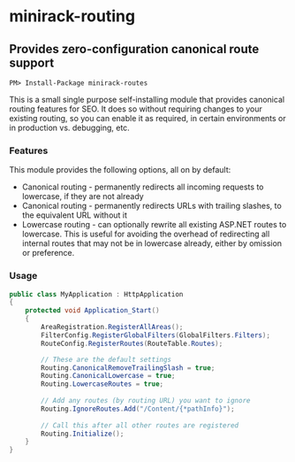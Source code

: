 # minirack-routing
## Provides zero-configuration canonical route support 

```
PM> Install-Package minirack-routes
```

This is a small single purpose self-installing module that provides canonical routing features for SEO.
It does so without requiring changes to your existing routing, so you can enable it as required, in 
certain environments or in production vs. debugging, etc.

### Features
This module provides the following options, all on by default:
* Canonical routing - permanently redirects all incoming requests to lowercase, if they are not already
* Canonical routing - permanently redirects URLs with trailing slashes, to the equivalent URL without it
* Lowercase routing - can optionally rewrite all existing ASP.NET routes to lowercase. This is useful for
avoiding the overhead of redirecting all internal routes that may not be in lowercase already, either by
omission or preference.

### Usage

```csharp
public class MyApplication : HttpApplication
{
    protected void Application_Start()
    {
        AreaRegistration.RegisterAllAreas();
        FilterConfig.RegisterGlobalFilters(GlobalFilters.Filters);
        RouteConfig.RegisterRoutes(RouteTable.Routes);

        // These are the default settings
        Routing.CanonicalRemoveTrailingSlash = true;
        Routing.CanonicalLowercase = true;
        Routing.LowercaseRoutes = true;     
		
		// Add any routes (by routing URL) you want to ignore
		Routing.IgnoreRoutes.Add("/Content/{*pathInfo}");   
        
        // Call this after all other routes are registered
        Routing.Initialize();
    }
}
```
